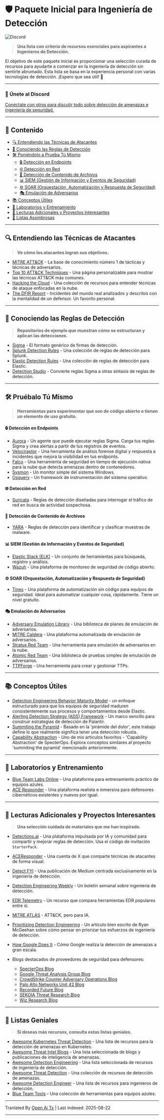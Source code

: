# 🛡️ Paquete Inicial para Ingeniería de Detección

![Discord](https://img.shields.io/discord/1332993005359202345?logo=discord)

> **Una lista con criterio de recursos esenciales para aspirantes a Ingenieros de Detección.**

El objetivo de este paquete inicial es proporcionar una selección curada de recursos para ayudarte a comenzar en la ingeniería de detección sin sentirte abrumado. Esta lista se basa en la experiencia personal con varias tecnologías de detección. ¡Espero que sea útil! 🚀

---

### 💬 **Únete al Discord**

[Conéctate con otros para discutir todo sobre detección de amenazas e ingeniería de seguridad.](https://discord.gg/HAVyDtUunu)

---

## 📖 Contenido <!-- omit in toc -->

<!-- TOC -->

- [🔍 Entendiendo las Técnicas de Atacantes](#-entendiendo-las-técnicas-de-atacantes)
- [📜 Conociendo las Reglas de Detección](#-conociendo-las-reglas-de-detección)
- [🛠️ Poniéndolo a Prueba Tú Mismo](#-poniéndolo-a-prueba-tú-mismo)
  - [🔒 Detección en Endpoints](#-detección-en-endpoints)
  - [🌐 Detección en Red](#-detección-en-red)
  - [📂 Detección de Contenido de Archivos](#-detección-de-contenido-de-archivos)
  - [📊 SIEM (Gestión de Información y Eventos de Seguridad)](#-siem-gestión-de-información-y-eventos-de-seguridad)
  - [⚙️ SOAR (Orquestación, Automatización y Respuesta de Seguridad)](#-soar-orquestación-automatización-y-respuesta-de-seguridad)
  - [🎭 Emulación de Adversarios](#-emulación-de-adversarios)
- [📚 Conceptos Útiles](#-conceptos-útiles)
- [🧪 Laboratorios y Entrenamiento](#-laboratorios-y-entrenamiento)
- [📖 Lecturas Adicionales y Proyectos Interesantes](#-lecturas-adicionales-y-proyectos-interesantes)
- [🌟 Listas Asombrosas](#-listas-asombrosas)
<!-- /TOC -->

---

## 🔍 Entendiendo las Técnicas de Atacantes

> **Ve cómo los atacantes logran sus objetivos.**
- [MITRE ATT&CK](https://attack.mitre.org/) - La base de conocimiento número 1 de tácticas y técnicas de adversarios.  
- [Top 10 ATT&CK Techniques](https://top-attack-techniques.mitre-engenuity.org/) - Una página personalizable para mostrar las técnicas ATT&CK más comunes.  
- [Hacking the Cloud](https://hackingthe.cloud/) - Una colección de recursos para entender técnicas de ataque enfocadas en la nube.  
- [The DFIR Report](https://thedfirreport.com/) - Incidentes del mundo real analizados y descritos con la mentalidad de un defensor. Un favorito personal.  

---

## 📜 Conociendo las Reglas de Detección

> **Repositorios de ejemplo que muestran cómo se estructuran y aplican las detecciones.**

- [Sigma](https://github.com/SigmaHQ/sigma) - El formato genérico de firmas de detección.  
- [Splunk Detection Rules](https://research.splunk.com/detections/) - Una colección de reglas de detección para Splunk.  
- [Elastic Detection Rules](https://github.com/elastic/detection-rules/tree/main/rules) - Una colección de reglas de detección para Elastic.  
- [Detection Studio](https://detection.studio/) - Convierte reglas Sigma a otras sintaxis de reglas de detección.  

---

## 🛠️ Pruébalo Tú Mismo

> **Herramientas para experimentar que son de código abierto o tienen un elemento de uso gratuito.**

#### 🔒 Detección en Endpoints

- [Aurora](https://www.nextron-systems.com/aurora/) - Un agente que puede ejecutar reglas Sigma. Carga tus reglas Sigma y crea alertas a partir de tus registros de eventos.  
- [Velociraptor](https://github.com/Velocidex/velociraptor) - Una herramienta de análisis forense digital y respuesta a incidentes que mejora la visibilidad en tus endpoints.  
- [Falco](https://github.com/falcosecurity/falco) - Una herramienta de seguridad en tiempo de ejecución nativa para la nube que detecta amenazas dentro de contenedores.  
- [Sysmon](https://learn.microsoft.com/en-us/sysinternals/downloads/sysmon) - Un monitor simple del sistema Windows.  
- [Osquery](https://www.osquery.io/) - Un framework de instrumentación del sistema operativo.  

#### 🌐 Detección en Red

- [Suricata](https://suricata.io/) - Reglas de detección diseñadas para interrogar el tráfico de red en busca de actividad sospechosa.  

#### 📂 Detección de Contenido de Archivos

- [YARA](https://github.com/virustotal/yara) - Reglas de detección para identificar y clasificar muestras de malware.  

#### 📊 SIEM (Gestión de Información y Eventos de Seguridad)

- [Elastic Stack (ELK)](https://www.elastic.co/elastic-stack) - Un conjunto de herramientas para búsqueda, registro y análisis.
- [Wazuh](https://wazuh.com/) - Una plataforma de monitoreo de seguridad de código abierto.

#### ⚙️ SOAR (Orquestación, Automatización y Respuesta de Seguridad)

- [Tines](https://www.tines.com/) - Una plataforma de automatización sin código para equipos de seguridad. Ideal para automatizar cualquier cosa, rápidamente. Tiene un nivel gratuito.

#### 🎭 Emulación de Adversarios

- [Adversary Emulation Library](https://github.com/center-for-threat-informed-defense/adversary_emulation_library) - Una biblioteca de planes de emulación de adversarios.
- [MITRE Caldera](https://github.com/mitre/caldera) - Una plataforma automatizada de emulación de adversarios.
- [Stratus Red Team](https://github.com/DataDog/stratus-red-team) - Una herramienta para emulación de adversarios en la nube.
- [Atomic Red Team](https://github.com/redcanaryco/atomic-red-team) - Una biblioteca de pruebas simples de emulación de adversarios.
- [TTPForge](https://github.com/facebookincubator/TTPForge) - Una herramienta para crear y gestionar TTPs.

---

## 📚 Conceptos Útiles

- [Detection Engineering Behavior Maturity Model](https://www.elastic.co/security-labs/elastic-releases-debmm) - un enfoque estructurado para que los equipos de seguridad maduren consistentemente sus procesos y comportamientos desde Elastic.
- [Alerting Detection Strategy (ADS) Framework](https://github.com/palantir/alerting-detection-strategy-framework/blob/master/ADS-Framework.md) - Un marco sencillo para construir estrategias de detección de Palantir.
- [Summiting the Pyramid](https://center-for-threat-informed-defense.github.io/summiting-the-pyramid/?utm_source=ctidio&utm_medium=shortlink) - Basado en la 'pirámide del dolor', este trabajo define lo que realmente significa tener una detección robusta.
- [Capability Abstraction](https://posts.specterops.io/capability-abstraction-fbeaeeb26384) - Uno de mis artículos favoritos - 'Capability Abstraction' de SpecterOps. Explora conceptos similares al proyecto 'summiting the pyramid' mencionado anteriormente.

---

## 🧪 Laboratorios y Entrenamiento

- [Blue Team Labs Online](https://blueteamlabs.online/) - Una plataforma para entrenamiento práctico de equipos azules.
- [ACE Responder](https://www.aceresponder.com/) - Una plataforma realista e inmersiva para defensores cibernéticos existentes y nuevos por igual.

---

## 📖 Lecturas Adicionales y Proyectos Interesantes

> **Una selección cuidada de materiales que me han inspirado.**

- [Detections.ai](https://detections.ai/) - Una plataforma impulsada por IA y comunidad para compartir y mejorar reglas de detección. Usa el código de invitación `StarterPack`.
- [ACEResponder](https://x.com/ACEResponder) - Una cuenta de X que comparte técnicas de atacantes de forma visual.

- [Detect FYI](https://detect.fyi/) - Una publicación de Medium centrada exclusivamente en la ingeniería de detección.
- [Detection Engineering Weekly](https://www.detectionengineering.net/) - Un boletín semanal sobre ingeniería de detección.
- [EDR Telemetry](https://www.edr-telemetry.com/) - Un recurso que compara herramientas EDR populares entre sí.
- [MITRE ATLAS](https://atlas.mitre.org/matrices/ATLAS) - ATT&CK, pero para IA.
- [Prioritizing Detection Engineering](https://medium.com/starting-up-security/prioritizing-detection-engineering-b60b46d55051) - Un artículo bien escrito de Ryan McGeehan sobre cómo pensar en priorizar tus esfuerzos de ingeniería de detección.
- [How Google Does It](https://cloud.google.com/transform/how-google-does-it-modernizing-threat-detection) - Cómo Google realiza la detección de amenazas a gran escala.
- Blogs destacados de proveedores de seguridad para defensores:
  - [SpecterOps Blog](https://posts.specterops.io/)
  - [Google Threat Analysis Group Blog](https://blog.google/threat-analysis-group/)
  - [CrowdStrike Counter Adversary Operations Blog](https://www.crowdstrike.com/en-us/blog/category.counter-adversary-operations/)
  - [Palo Alto Networks Unit 42 Blog](https://unit42.paloaltonetworks.com/unit-42-all-articles/)
  - [Recorded Future Blog](https://www.recordedfuture.com/blog)
  - [SEKOIA Threat Research Blog](https://blog.sekoia.io/category/threat-research/)
  - [Wiz Research Blog](https://www.wiz.io/blog/tag/research)

---

## 🌟 Listas Geniales

> **Si deseas más recursos, consulta estas listas geniales.**

- [Awesome Kubernetes Threat Detection](https://github.com/jatrost/awesome-kubernetes-threat-detection) - Una lista de recursos para la detección de amenazas en Kubernetes.
- [Awesome Threat Intel Blogs](https://github.com/signalscorps/awesome-threat-intel-blogs) - Una lista seleccionada de blogs y publicaciones de inteligencia de amenazas.
- [Awesome Detection Engineering](https://github.com/infosecB/awesome-detection-engineering) - Una lista seleccionada de recursos de ingeniería de detección.
- [Awesome Threat Detection](https://github.com/0x4D31/awesome-threat-detection) - Una colección de recursos de detección de amenazas.
- [Awesome Detection Engineer](https://github.com/st0pp3r/awesome-detection-engineer) - Una lista de recursos para ingenieros de detección.
- [Blue Team Tools](https://github.com/A-poc/BlueTeam-Tools) - Una colección de herramientas para equipos azules.


---

Tranlated By [Open Ai Tx](https://github.com/OpenAiTx/OpenAiTx) | Last indexed: 2025-08-22

---